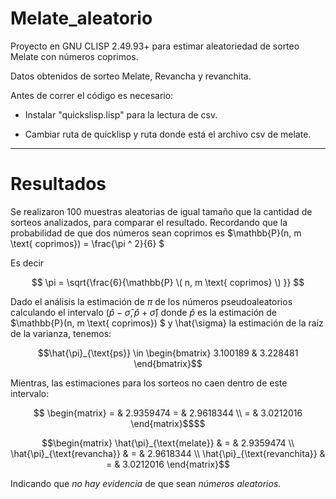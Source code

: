 # Melate_aleatorio
Proyecto en GNU CLISP 2.49.93+ para estimar aleatoriedad de sorteo Melate con números coprimos.

Datos obtenidos de sorteo Melate, Revancha y revanchita.

Antes de correr el código es necesario:

- Instalar "quickslisp.lisp" para la lectura de csv.

- Cambiar ruta de quicklisp y ruta donde está el archivo csv de melate.


----------------------------------------------------------------------------------------
# Resultados
Se realizaron 100 muestras aleatorias de igual tamaño que la cantidad de sorteos analizados, para comparar el resultado. Recordando que la probabilidad de que dos números sean coprimos es
$\mathbb{P}(n, m \text{ coprimos}) = \frac{\pi ^ 2}{6} $

Es decir 

$$ \pi = \sqrt{\frac{6}{\mathbb{P} \( n, m \text{ coprimos} \) }} $$

Dado el análisis la estimación de $\pi$ de los números pseudoaleatorios calculando el intervalo $(\hat{p}-\hat{\sigma}, \hat{p}+ \hat{\sigma} )$ donde $\hat{p}$ es la estimación de $\mathbb{P}(n, m \text{ coprimos}) $ y \hat{\sigma} la estimación de la raíz de la varianza, tenemos:

$$\hat{\pi}_{\text{ps}} \in  \begin{bmatrix} 3.100189 & 3.228481 \end{bmatrix}$$

Mientras, las estimaciones para los sorteos no caen dentro de este intervalo:
```math
 \begin{matrix} = & 2.9359474  = & 2.9618344 \\ = & 3.0212016   \end{matrix}$$
```

```math
\begin{matrix} \hat{\pi}_{\text{melate}} & = & 2.9359474 \\  \hat{\pi}_{\text{revancha}} & = & 2.9618344 \\  \hat{\pi}_{\text{revanchita}} & = & 3.0212016  \end{matrix}
```

Indicando que *no hay evidencia* de que sean *números aleatorios*.
